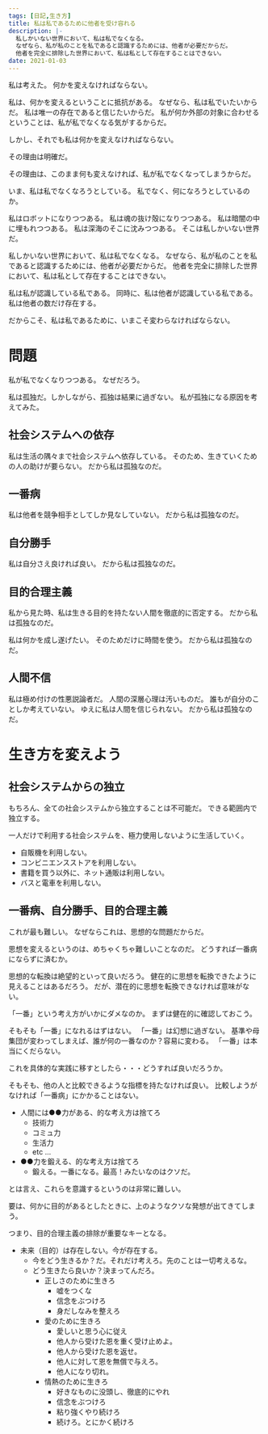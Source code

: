 ```yaml
---
tags: [日記,生き方]
title: 私は私であるために他者を受け容れる
description: |-
  私しかいない世界において、私は私でなくなる。
  なぜなら、私が私のことを私であると認識するためには、他者が必要だからだ。
  他者を完全に排除した世界において、私は私として存在することはできない。
date: 2021-01-03
---
```


私は考えた。
何かを変えなければならない。

私は、何かを変えるということに抵抗がある。
なぜなら、私は私でいたいからだ。
私は唯一の存在であると信じたいからだ。
私が何か外部の対象に合わせるということは、私が私でなくなる気がするからだ。

しかし、それでも私は何かを変えなければならない。

その理由は明確だ。

その理由は、このまま何も変えなければ、私が私でなくなってしまうからだ。

いま、私は私でなくなろうとしている。
私でなく、何になろうとしているのか。

私はロボットになりつつある。
私は魂の抜け殻になりつつある。
私は暗闇の中に埋もれつつある。
私は深海のそこに沈みつつある。
そこは私しかいない世界だ。

私しかいない世界において、私は私でなくなる。
なぜなら、私が私のことを私であると認識するためには、他者が必要だからだ。
他者を完全に排除した世界において、私は私として存在することはできない。

私は私が認識している私である。
同時に、私は他者が認識している私である。
私は他者の数だけ存在する。

だからこそ、私は私であるために、いまこそ変わらなければならない。

# 問題

私が私でなくなりつつある。
なぜだろう。

私は孤独だ。しかしながら、孤独は結果に過ぎない。
私が孤独になる原因を考えてみた。

## 社会システムへの依存

私は生活の隅々まで社会システムへ依存している。
そのため、生きていくための人の助けが要らない。
だから私は孤独なのだ。

## 一番病

私は他者を競争相手としてしか見なしていない。
だから私は孤独なのだ。

## 自分勝手

私は自分さえ良ければ良い。
だから私は孤独なのだ。

## 目的合理主義

私から見た時、私は生きる目的を持たない人間を徹底的に否定する。
だから私は孤独なのだ。

私は何かを成し遂げたい。
そのためだけに時間を使う。
だから私は孤独なのだ。

## 人間不信

私は極め付けの性悪説論者だ。
人間の深層心理は汚いものだ。
誰もが自分のことしか考えていない。
ゆえに私は人間を信じられない。
だから私は孤独なのだ。

# 生き方を変えよう

## 社会システムからの独立

もちろん、全ての社会システムから独立することは不可能だ。
できる範囲内で独立する。

一人だけで利用する社会システムを、極力使用しないように生活していく。

- 自販機を利用しない。
- コンビニエンスストアを利用しない。
- 書籍を買う以外に、ネット通販は利用しない。
- バスと電車を利用しない。

## 一番病、自分勝手、目的合理主義

これが最も難しい。
なぜならこれは、思想的な問題だからだ。

思想を変えるというのは、めちゃくちゃ難しいことなのだ。
どうすれば一番病にならずに済むか。

思想的な転換は絶望的といって良いだろう。
健在的に思想を転換できたように見えることはあるだろう。
だが、潜在的に思想を転換できなければ意味がない。

「一番」という考え方がいかにダメなのか。
まずは健在的に確認しておこう。

そもそも「一番」になれるはずはない。
「一番」は幻想に過ぎない。
基準や母集団が変わってしまえば、誰が何の一番なのか？容易に変わる。
「一番」は本当にくだらない。

これを具体的な実践に移すとしたら・・・どうすれば良いだろうか。

そもそも、他の人と比較できるような指標を持たなければ良い。
比較しようがなければ「一番病」にかかることはない。

- 人間には●●力がある、的な考え方は捨てろ
  - 技術力
  - コミュ力
  - 生活力
  - etc ...
- ●●力を鍛える、的な考え方は捨てろ
  - 鍛える。一番になる。最高！みたいなのはクソだ。

とは言え、これらを意識するというのは非常に難しい。

要は、何かに目的があるとしたときに、上のようなクソな発想が出てきてしまう。

つまり、目的合理主義の排除が重要なキーとなる。

- 未来（目的）は存在しない。今が存在する。
  - 今をどう生きるか？だ。それだけ考えろ。先のことは一切考えるな。
  - どう生きたら良いか？決まってんだろ。
    - 正しさのために生きろ
      - 嘘をつくな
      - 信念をぶつけろ
      - 身だしなみを整えろ
    - 愛のために生きろ
      - 愛しいと思う心に従え
      - 他人から受けた恩を重く受け止めよ。
      - 他人から受けた恩を返せ。
      - 他人に対して恩を無償で与えろ。
      - 他人になり切れ。
    - 情熱のために生きろ
      - 好きなものに没頭し、徹底的にやれ
      - 信念をぶつけろ
      - 粘り強くやり続けろ
      - 続けろ。とにかく続けろ
